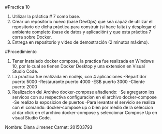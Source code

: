 #Practica 10
1. Utilizar la práctica # 7 como base.
2. Crear un repositorio nuevo (base DevOps) que sea capaz de utilizar el repositorio de dicha práctica para construir (si hace falta) y desplegar el ambiente completo (base de datos y aplicación) y que esta práctica 7 corra sobre Docker.
3. Entrega en repositorio y video de demostración (2 minutos máximo).

#Procedimiento
1. Tener Instalado docker compose, la practica fue realizada en Windows 10, por lo cual se tienen Docker Desktop y una extension en Visual Studio Code.
2. La practica fue realizada en nodejs, con 4 aplicaciones
-Repartidor puerto 5000
-Restaurante puerto 4000
-ESB  puerto 3000
-Cliente puerto 2000
3. Realizacion del Archivo docker-compose añadiendo:
-Se agregaron los servicos con su respectiva configuracion en el archivo docker-compose
-Se realizo la exposicion de puertos
-Para levantar el servicio se realiza con el comando: docker-compose up o bien por medio de la seleccion al dar click en el archivo docker-compose y seleccionar Compose Up en visual Studio Code.


Nombre: Diana Jimenez
Carnet: 201503793